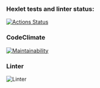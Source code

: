 ### Hexlet tests and linter status:

[![Actions Status](https://github.com/typ99/frontend-project-lvl1/workflows/hexlet-check/badge.svg)](https://github.com/typ99/frontend-project-lvl1/actions)

### CodeClimate

[![Maintainability](https://api.codeclimate.com/v1/badges/a99a88d28ad37a79dbf6/maintainability)](https://codeclimate.com/github/codeclimate/codeclimate/maintainability)

### Linter

![Linter](https://github.com/typ99/frontend-project-lvl1/actions/workflows/linter.yml/badge.svg)
